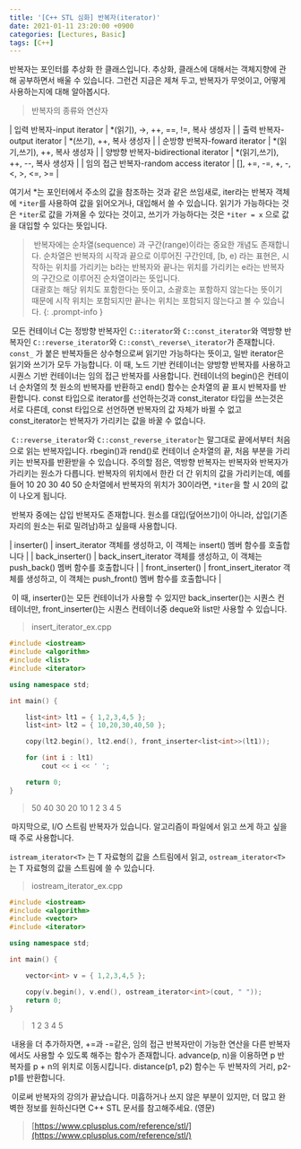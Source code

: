 ```yaml
---
title: '[C++ STL 심화] 반복자(iterator)'
date: 2021-01-11 23:20:00 +0900
categories: [Lectures, Basic]
tags: [C++]
---
```


반복자는 포인터를 추상화 한 클래스입니다. 추상화, 클래스에 대해서는 객체지향에 관해 공부하면서 배울 수 있습니다. 그런건 지금은 제쳐 두고, 반복자가 무엇이고, 어떻게 사용하는지에 대해 알아봅시다.

> 반복자의 종류와 연산자

| 입력 반복자-input iterator | \*(읽기), ->, ++, ==, !=, 복사 생성자 |
| 출력 반복자-output iterator | \*(쓰기), ++, 복사 생성자 |
| 순방향 반복자-foward iterator | \*(읽기,쓰기), ++, 복사 생성자 |
| 양방향 반복자-bidirectional iterator | \*(읽기,쓰기), ++, --, 복사 생성자 |
| 임의 접근 반복자-random access iterator | \[\], +=, -=, +, -, <, >, <=, >= |

여기서 \*는 포인터에서 주소의 값을 참조하는 것과 같은 쓰임새로, iter라는 반복자 객체에 `*iter`를 사용하여 값을 읽어오거나, 대입해서 쓸 수 있습니다. 읽기가 가능하다는 것은 `*iter`로 값을 가져올 수 있다는 것이고, 쓰기가 가능하다는 것은 `*iter = x` 으로 값을 대입할 수 있다는 뜻입니다.

> 반복자에는 순차열(sequence) 과 구간(range)이라는 중요한 개념도 존재합니다. 순차열은 반복자의 시작과 끝으로 이루어진 구간인데, \[b, e) 라는 표현은, 시작하는 위치를 가리키는 b라는 반복자와 끝나는 위치를 가리키는 e라는 반복자의 구간으로 이루어진 순차열이라는 뜻입니다.
> <br> 대괄호는 해당 위치도 포함한다는 뜻이고, 소괄호는 포함하지 않는다는 뜻이기 때문에 시작 위치는 포함되지만 끝나는 위치는 포함되지 않는다고 볼 수 있습니다.
{: .prompt-info }

 모든 컨테이너 C는 정방향 반복자인 `C::iterator`와 `C::const_iterator`와 역방향 반복자인 `C::reverse_iterator`와 `C::const\_reverse\_iterator`가 존재합니다. `const_` 가 붙은 반복자들은 상수형으로써 읽기만 가능하다는 뜻이고, 일반 iterator은 읽기와 쓰기가 모두 가능합니다. 이 때, 노드 기반 컨테이너는 양방향 반복자를 사용하고 시퀀스 기반 컨테이너는 임의 접근 반복자를 사용합니다. 컨테이너의 begin()은 컨테이너 순차열의 첫 원소의 반복자를 반환하고 end() 함수는 순차열의 끝 표시 반복자를 반환합니다. const 타입으로 iterator를 선언하는것과 const\_iterator 타입을 쓰는것은 서로 다른데, const 타입으로 선언하면 반복자의 값 자체가 바뀔 수 없고 const\_iterator는 반복자가 가리키는 값을 바꿀 수 없습니다.

 `C::reverse_iterator`와 `C::const_reverse_iterator`는 말그대로 끝에서부터 처음으로 읽는 반복자입니다. rbegin()과 rend()로 컨테이너 순차열의 끝, 처음 부분을 가리키는 반복자를 반환받을 수 있습니다. 주의할 점은, 역방향 반복자는 반복자와 반복자가 가리키는 원소가 다릅니다. 반복자의 위치에서 한칸 더 간 위치의 값을 가리키는데, 예를 들어 10 20 30 40 50 순차열에서 반복자의 위치가 30이라면, `*iter`을 할 시 20의 값이 나오게 됩니다.

 반복자 중에는 삽입 반복자도 존재합니다. 원소를 대입(덮어쓰기)이 아니라, 삽입(기존 자리의 원소는 뒤로 밀려남)하고 싶을때 사용합니다.

| inserter() | insert\_iterator 객체를 생성하고, 이 객체는 insert() 멤버 함수를 호출합니다 |
| back\_inserter() | back\_insert\_iterator 객체를 생성하고, 이 객체는 push\_back() 멤버 함수를 호출합니다 |
| front\_inserter() | front\_insert\_iterator 객체를 생성하고, 이 객체는 push\_front() 멤버 함수를 호출합니다 |

 이 때, inserter()는 모든 컨테이너가 사용할 수 있지만 back\_inserter()는 시퀀스 컨테이너만, front\_inserter()는 시퀀스 컨테이너중 deque와 list만 사용할 수 있습니다.

> insert\_iterator\_ex.cpp

```cpp
#include <iostream>
#include <algorithm>
#include <list>
#include <iterator>

using namespace std;

int main() {

	list<int> lt1 = { 1,2,3,4,5 };
	list<int> lt2 = { 10,20,30,40,50 };

	copy(lt2.begin(), lt2.end(), front_inserter<list<int>>(lt1));

	for (int i : lt1)
		cout << i << ' ';

	return 0;
}
```

> 50 40 30 20 10 1 2 3 4 5

 마지막으로, I/O 스트림 반복자가 있습니다. 알고리즘이 파일에서 읽고 쓰게 하고 싶을 때 주로 사용합니다.

`istream_iterator<T>` 는 T 자료형의 값을 스트림에서 읽고, `ostream_iterator<T>` 는 T 자료형의 값을 스트림에 쓸 수 있습니다.

> iostream\_iterator\_ex.cpp

```cpp
#include <iostream>
#include <algorithm>
#include <vector>
#include <iterator>

using namespace std;

int main() {

	vector<int> v = { 1,2,3,4,5 };

	copy(v.begin(), v.end(), ostream_iterator<int>(cout, " "));
	return 0;
}
```

> 1 2 3 4 5

 내용을 더 추가하자면, +=과 -=같은, 임의 접근 반복자만이 가능한 연산을 다른 반복자에서도 사용할 수 있도록 해주는 함수가 존재합니다. advance(p, n)을 이용하면 p 반복자를 p + n의 위치로 이동시킵니다. distance(p1, p2) 함수는 두 반복자의 거리, p2-p1를 반환합니다.

 이로써 반복자의 강의가 끝났습니다. 미흡하거나 쓰지 않은 부분이 있지만, 더 많고 완벽한 정보를 원하신다면 C++ STL 문서를 참고해주세요. (영문)

> [https://www.cplusplus.com/reference/stl/](https://www.cplusplus.com/reference/stl/)
